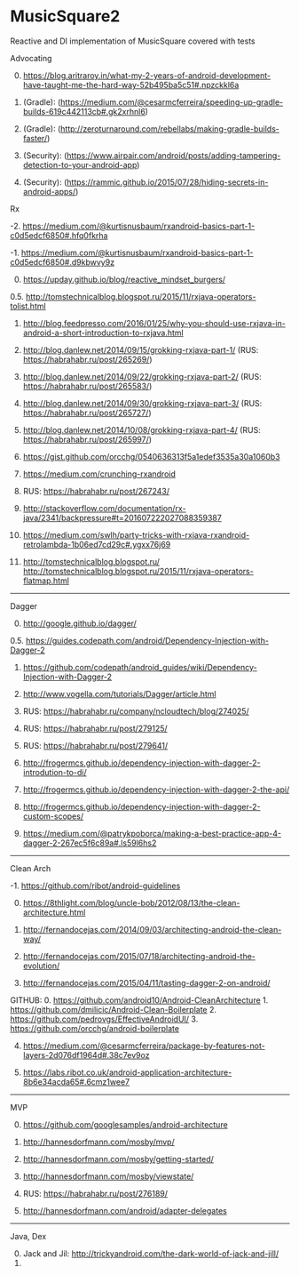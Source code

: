 # MusicSquare2
Reactive and DI implementation of MusicSquare covered with tests


Advocating

0. https://blog.aritraroy.in/what-my-2-years-of-android-development-have-taught-me-the-hard-way-52b495ba5c51#.npzckkl6a

1. (Gradle): (https://medium.com/@cesarmcferreira/speeding-up-gradle-builds-619c442113cb#.gk2xrhnl6)

2. (Gradle): (http://zeroturnaround.com/rebellabs/making-gradle-builds-faster/)

3. (Security): (https://www.airpair.com/android/posts/adding-tampering-detection-to-your-android-app)

4. (Security): (https://rammic.github.io/2015/07/28/hiding-secrets-in-android-apps/)


Rx

-2. https://medium.com/@kurtisnusbaum/rxandroid-basics-part-1-c0d5edcf6850#.hfq0fkrha

-1. https://medium.com/@kurtisnusbaum/rxandroid-basics-part-1-c0d5edcf6850#.d9kbwvy9z

0. https://upday.github.io/blog/reactive_mindset_burgers/

0.5. http://tomstechnicalblog.blogspot.ru/2015/11/rxjava-operators-tolist.html

1. http://blog.feedpresso.com/2016/01/25/why-you-should-use-rxjava-in-android-a-short-introduction-to-rxjava.html

2. http://blog.danlew.net/2014/09/15/grokking-rxjava-part-1/
   (RUS: https://habrahabr.ru/post/265269/)

3. http://blog.danlew.net/2014/09/22/grokking-rxjava-part-2/
   (RUS: https://habrahabr.ru/post/265583/)

4. http://blog.danlew.net/2014/09/30/grokking-rxjava-part-3/
   (RUS: https://habrahabr.ru/post/265727/)

5. http://blog.danlew.net/2014/10/08/grokking-rxjava-part-4/
   (RUS: https://habrahabr.ru/post/265997/)

6. https://gist.github.com/orcchg/0540636313f5a1edef3535a30a1060b3

7. https://medium.com/crunching-rxandroid

8. RUS: https://habrahabr.ru/post/267243/

9. http://stackoverflow.com/documentation/rx-java/2341/backpressure#t=201607222027088359387

10. https://medium.com/swlh/party-tricks-with-rxjava-rxandroid-retrolambda-1b06ed7cd29c#.ygxx76j69

11. http://tomstechnicalblog.blogspot.ru/
    http://tomstechnicalblog.blogspot.ru/2015/11/rxjava-operators-flatmap.html


-----------------------------
Dagger

0. http://google.github.io/dagger/

0.5. https://guides.codepath.com/android/Dependency-Injection-with-Dagger-2

1. https://github.com/codepath/android_guides/wiki/Dependency-Injection-with-Dagger-2

2. http://www.vogella.com/tutorials/Dagger/article.html

3. RUS: https://habrahabr.ru/company/ncloudtech/blog/274025/

4. RUS: https://habrahabr.ru/post/279125/

5. RUS: https://habrahabr.ru/post/279641/

6. http://frogermcs.github.io/dependency-injection-with-dagger-2-introdution-to-di/

7. http://frogermcs.github.io/dependency-injection-with-dagger-2-the-api/

8. http://frogermcs.github.io/dependency-injection-with-dagger-2-custom-scopes/

9. https://medium.com/@patrykpoborca/making-a-best-practice-app-4-dagger-2-267ec5f6c89a#.ls59l6hs2


-----------------------------
Clean Arch

-1. https://github.com/ribot/android-guidelines

0. https://8thlight.com/blog/uncle-bob/2012/08/13/the-clean-architecture.html

1. http://fernandocejas.com/2014/09/03/architecting-android-the-clean-way/

2. http://fernandocejas.com/2015/07/18/architecting-android-the-evolution/

3. http://fernandocejas.com/2015/04/11/tasting-dagger-2-on-android/

GITHUB: 0. https://github.com/android10/Android-CleanArchitecture
	1. https://github.com/dmilicic/Android-Clean-Boilerplate
	2. https://github.com/pedrovgs/EffectiveAndroidUI/
        3. https://github.com/orcchg/android-boilerplate

4. https://medium.com/@cesarmcferreira/package-by-features-not-layers-2d076df1964d#.38c7ev9oz

5. https://labs.ribot.co.uk/android-application-architecture-8b6e34acda65#.6cmz1wee7


-----------------------------
MVP

0. https://github.com/googlesamples/android-architecture

1. http://hannesdorfmann.com/mosby/mvp/

2. http://hannesdorfmann.com/mosby/getting-started/

3. http://hannesdorfmann.com/mosby/viewstate/

4. RUS: https://habrahabr.ru/post/276189/

5. http://hannesdorfmann.com/android/adapter-delegates


-----------------------------
Java, Dex

0. Jack and Jil:  http://trickyandroid.com/the-dark-world-of-jack-and-jill/
1. 
